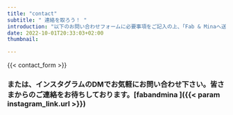 ```yaml
---
title: "contact"
subtitle: " 連絡を取ろう！ "
introduction: "以下のお問い合わせフォームに必要事項をご記入の上、「Fab & Minaへ送信」ボタンをクリックしてください。"
date: 2022-10-01T20:33:03+02:00
thumbnail:

---
```

{{< contact_form >}}
### または、インスタグラムのDMでお気軽にお問い合わせ下さい。皆さまからのご連絡をお待ちしております。[**fabandmina <i class="{{< param instagram_link.icon >}}"></i>**]({{< param instagram_link.url >}})

